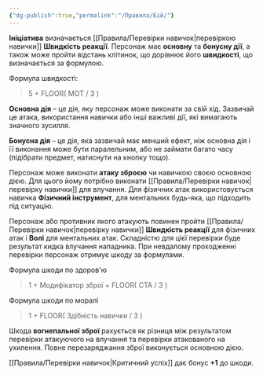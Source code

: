 ```yaml
---
{"dg-publish":true,"permalink":"/Правила/Бій/"}
---
```


**Ініціатива** визначається [[Правила/Перевірки навичок\|перевіркою навички]] **Швидкість реакції**.
Персонаж має **основну** та **бонусну дії**, а також може пройти відстань клітинок, що дорівнює його **швидкості**, що визначається за формулою.

Формула швидкості:
> 5 + FLOOR( МОТ / 3 )

**Основна дія** – це дія, яку персонаж може виконати за свій хід. Зазвичай це атака, використання навички або інші важливі дії, які вимагають значного зусилля.

**Бонусна дія** – це дія, яка зазвичай має менший ефект, ніж основна дія і її виконання може бути паралельним, або не займати багато часу (підібрати предмет, натиснути на кнопку тощо).

Персонаж може виконати **атаку зброєю** чи навичкою своєю основною дією. Для цього йому потрібно виконати [[Правила/Перевірки навичок\|перевірку навички]] для влучання. Для фізичних атак використовується навичка **Фізичний інструмент**, для ментальних будь-яка, що підходить під ситуацію.

Персонаж або противник якого атакують повинен пройти [[Правила/Перевірки навичок\|перевірку навички]] **Швидкість реакції** для фізичних атак і **Волі** для ментальних атак. Складністю для цієї перевірки буде результат кидка влучання нападника.
При невдалому проходженні перевірки персонаж отримує шкоду за формулами.

Формула шкоди по здоров'ю
> 1 + Модифікатор зброї + FLOOR( СТА / 3 )

Формула шкоди по моралі
> 1 + FLOOR( Здібність навички / 3 )

Шкода **вогнепальної зброї** рахується як різниця між результатом перевірки атакуючого на влучання та перевірки атакованого на ухилення.
Повне перезаряджання зброї виконується основною дією.

[[Правила/Перевірки навичок\|Критичний успіх]] дає бонус **+1** до шкоди.